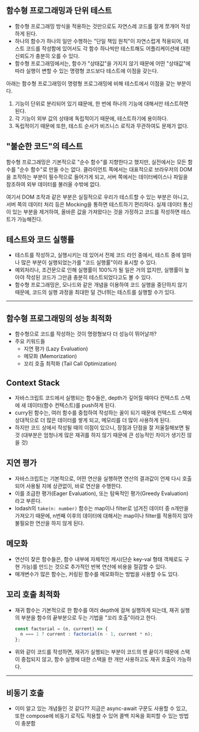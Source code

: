 ## 함수형 프로그래밍과 단위 테스트

- 함수형 프로그래밍 방식을 적용하는 것만으로도 자연스레 코드를 잘게 쪼개어 작성하게 된다.
- 하나의 함수가 하나의 일만 수행하는 "단일 책임 원칙"이 자연스럽게 적용되어, 테스트 코드를 작성함에 있어서도 각 함수 하나씩만 테스트해도 어플리케이션에 대한 신뢰도가 충분히 오를 수 있다.
- 함수형 프로그래밍에서는, 함수가 "상태값"을 가지지 않기 때문에 어떤 "상태값"에 따라 실행이 변할 수 있는 명령형 코드보다 테스트에 이점을 갖는다.

아래는 함수형 프로그래밍이 명령형 프로그래밍에 비해 테스트에서 이점을 갖는 부분이다.

1. 기능이 단위로 분리되어 있기 떄문에, 한 번에 하나의 기능에 대해서만 테스트하면 된다.
2. 각 기능이 외부 값의 상태에 독립적이기 때문에, 테스트하기에 용이하다.
3. 독립적이기 때문에 또한, 테스트 순서가 비즈니스 로직과 무관하여도 문제가 없다.

## "불순한 코드"의 테스트

함수형 프로그래밍은 기본적으로 "순수 함수"를 지향한다고 했지만, 실전에서는 모든 함수를 "순수 함수"로 만들 수는 없다. 클라이언트 쪽에서는 대표적으로 브라우저의 DOM을 조작하는 부분이 필수적으로 들어가게 되고, 서버 쪽에서는 데이터베이스나 파일을 참조하여 외부 데이터를 불러올 수밖에 없다.

여기서 DOM 조작과 같은 부분은 실질적으로 우리가 테스트할 수 있는 부분은 아니고, 서버 쪽의 데이터 처리 등은 Mocking을 통하면 테스트하기 편리하다. 실제 데이터 통신이 있는 부분을 제거하여, 올바른 값을 가져왔다는 것을 가정하고 코드를 작성하면 테스트가 가능해진다.

## 테스트와 코드 실행률

- 테스트를 작성하고, 실행시키는 데 있어서 전체 코드 라인 중에서, 테스트 중에 얼마나 많은 부분이 실행되었는가를 "코드 실행률"이라 표시할 수 있다.
- 예외처리나, 조건문으로 인해 실행률이 100%가 될 일은 거의 없지만, 실행률이 높아야 작성된 코드가 그만큼 충분히 테스트되었다고도 볼 수 있다.
- 함수형 프로그래밍은, 모나드와 같은 개념을 이용하여 코드 실행을 중단하지 않기 때문에, 코드의 실행 과정을 최대한 덜 건너뛰는 테스트를 실행할 수가 있다.

---

## 함수형 프로그래밍의 성능 최적화

- 함수형으로 코드를 작성하는 것이 명령형보다 더 성능이 뛰어날까?
- 주요 키워드들
  - 지연 평가 (Lazy Evaluation)
  - 메모화 (Memorization)
  - 꼬리 호출 최적화 (Tail Call Optimization)

## Context Stack

- 자바스크립트 코드에서 실행되는 함수들은, depth가 깊어질 때마다 컨텍스트 스택에 새 데이터(함수 컨텍스트)를 push하게 된다.
- curry된 함수는, 여러 함수를 중첩하여 작성하는 꼴이 되기 때문에 컨텍스트 스택에 상대적으로 더 많은 데이터를 쌓게 되고, 메모리를 더 많이 사용하게 된다.
- 하지만 코드 상에서 작성될 때의 이점이 있으니, 장점과 단점을 잘 저울질해보면 될 것 (대부분은 엄청나게 많은 재귀를 하지 않기 때문에 큰 성능적인 차이가 생기진 않을 것)

## 지연 평가

- 자바스크립트는 기본적으로, 어떤 연산을 실행하면 연산의 결과값이 언제 다시 호출되어 사용될 지에 상관없이, 바로 연산을 수행한다.
- 이를 조급한 평가(Eager Evaluation), 또는 탐욕적인 평가(Greedy Evaluation)라고 부른다.
- lodash의 `take(n: number)` 함수는 map이나 filter로 넘겨진 데이터 중 n개만을 가져오기 때문에, n번째 이후의 데이터에 대해서는 map이나 filter를 적용하지 않아 불필요한 연산을 하지 않게 된다.

## 메모화

- 연산이 잦은 함수들은, 함수 내부에 자체적인 캐시(단순 key-val 형태 객체로도 구현 가능)를 만드는 것으로 추가적인 반복 연산에 비용을 절감할 수 있다.
- 매개변수가 많은 함수는, 커링된 함수를 메모화하는 방법을 사용할 수도 있다.

## 꼬리 호출 최적화

- 재귀 함수는 기본적으로 한 함수를 여러 depth에 걸쳐 실행하게 되는데, 재귀 실행의 부분을 함수의 끝부분으로 두는 기법을 "꼬리 호출"이라고 한다.
  ```js
  const factorial = (n, current) => {
    n === 1 ? current : factorial(n - 1, current * n);
  };
  ```
- 위와 같이 코드를 작성하면, 재귀가 실행되는 부분이 코드의 맨 끝이기 때문에 스택이 중첩되지 않고, 함수 실행에 대한 스택을 한 개만 사용하고도 재귀 호출이 가능하다.

---

## 비동기 호출

- 이미 알고 있는 개념들인 것 같다?? 지금은 async-await 구문도 사용할 수 있고, 또한 compose에 비동기 로직도 적용할 수 있어 콜백 지옥을 회피할 수 있는 방법이 충분함
